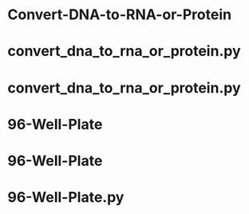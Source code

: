 # Convert-DNA-to-RNA-or-Protein
# convert_dna_to_rna_or_protein.py
# convert_dna_to_rna_or_protein.py
# 96-Well-Plate
# 96-Well-Plate
# 96-Well-Plate.py
